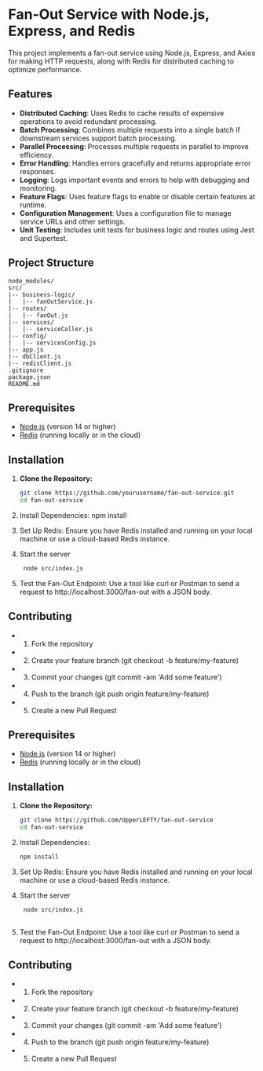 # Fan-Out Service with Node.js, Express, and Redis

This project implements a fan-out service using Node.js, Express, and Axios for making HTTP requests, along with Redis for distributed caching to optimize performance.

## Features

- **Distributed Caching**: Uses Redis to cache results of expensive operations to avoid redundant processing.
- **Batch Processing**: Combines multiple requests into a single batch if downstream services support batch processing.
- **Parallel Processing**: Processes multiple requests in parallel to improve efficiency.
- **Error Handling**: Handles errors gracefully and returns appropriate error responses.
- **Logging**: Logs important events and errors to help with debugging and monitoring.
- **Feature Flags**: Uses feature flags to enable or disable certain features at runtime.
- **Configuration Management**: Uses a configuration file to manage service URLs and other settings.
- **Unit Testing**: Includes unit tests for business logic and routes using Jest and Supertest.


## Project Structure
```
node_modules/
src/
|-- business-logic/
|   |-- fanOutService.js
|-- routes/
|   |-- fanOut.js
|-- services/
|   |-- serviceCaller.js
|-- config/
|   |-- servicesConfig.js
|-- app.js
|-- dbClient.js
|-- redisClient.js
.gitignore
package.json
README.md
```

## Prerequisites

- [Node.js](https://nodejs.org/) (version 14 or higher)
- [Redis](https://redis.io/) (running locally or in the cloud)

## Installation

1. **Clone the Repository:**

   ```bash
   git clone https://github.com/yourusername/fan-out-service.git
   cd fan-out-service
   
2. Install Dependencies:
   npm install
   
3. Set Up Redis:
Ensure you have Redis installed and running on your local machine or use a cloud-based Redis instance.

4. Start the server

   ```bash
    node src/index.js

5. Test the Fan-Out Endpoint:
Use a tool like curl or Postman to send a request to http://localhost:3000/fan-out with a JSON body.



## Contributing

-	1.	Fork the repository
-	2.	Create your feature branch (git checkout -b feature/my-feature)
-	3.	Commit your changes (git commit -am 'Add some feature')
-	4.	Push to the branch (git push origin feature/my-feature)
-	5.	Create a new Pull Request

## Prerequisites

- [Node.js](https://nodejs.org/) (version 14 or higher)
- [Redis](https://redis.io/) (running locally or in the cloud)

## Installation

1. **Clone the Repository:**

   ```bash
   git clone https://github.com/UpperLEFTY/fan-out-service
   cd fan-out-service
   
2. Install Dependencies:
   ```bash
   npm install
   
3. Set Up Redis:
Ensure you have Redis installed and running on your local machine or use a cloud-based Redis instance.

4. Start the server

   ```bash
    node src/index.js
    

5. Test the Fan-Out Endpoint:
Use a tool like curl or Postman to send a request to http://localhost:3000/fan-out with a JSON body.


## Contributing

-	1.	Fork the repository
-	2.	Create your feature branch (git checkout -b feature/my-feature)
-	3.	Commit your changes (git commit -am 'Add some feature')
-	4.	Push to the branch (git push origin feature/my-feature)
-	5.	Create a new Pull Request
